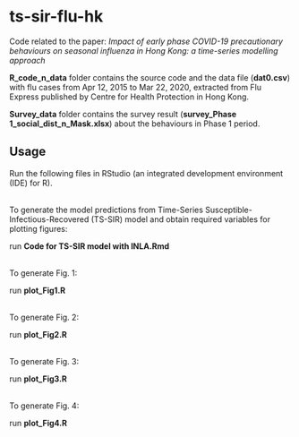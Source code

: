 # ts-sir-flu-hk
Code related to the paper: *Impact of early phase COVID-19 precautionary behaviours on seasonal influenza in Hong Kong: a time-series modelling approach*

**R_code_n_data** folder contains the source code and the data file (**dat0.csv**) with flu cases from Apr 12, 2015 to Mar 22, 2020, extracted from Flu Express published by Centre for Health Protection in Hong Kong.

**Survey_data** folder contains the survey result (**survey_Phase 1_social_dist_n_Mask.xlsx**) about the behaviours in Phase 1 period.

## Usage
Run the following files in RStudio (an integrated development environment (IDE) for R).

<br/>
To generate the model predictions from Time-Series Susceptible-Infectious-Recovered (TS-SIR) model and obtain required variables for plotting figures:

 run **Code for TS-SIR model with INLA.Rmd** 

<br/>
To generate Fig. 1:
    
 run **plot_Fig1.R** 

<br/>
To generate Fig. 2:

  run **plot_Fig2.R**

<br/>
To generate Fig. 3:

 run **plot_Fig3.R** 

<br/>
To generate Fig. 4:

 run **plot_Fig4.R** 
